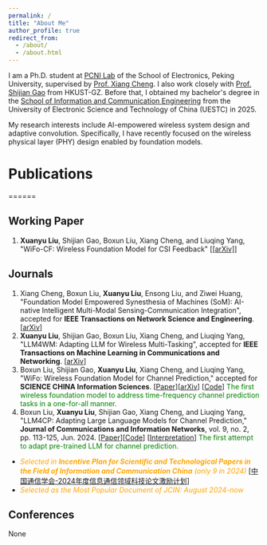 ```yaml
---
permalink: /
title: "About Me"
author_profile: true
redirect_from: 
  - /about/
  - /about.html
---
```

I am a Ph.D. student at [PCNI Lab](http://pcni.pku.edu.cn/) of the School of Electronics, Peking University, supervised by [Prof. Xiang Cheng](https://ele.pku.edu.cn/info/1023/1063.htm). I also work closely with [Prof. Shijian Gao](https://sites.google.com/view/shijian-gao) from HKUST-GZ. 
Before that, I obtained my bachelor's degree in the [School of Information and Communication Engineering](https://www.sice.uestc.edu.cn/) from the University of Electronic Science and Technology of China (UESTC) in 2025.

My research interests include AI-empowered wireless system design and adaptive convolution. Specifically, I have recently focused on the wireless physical layer (PHY) design enabled by foundation models.

# Publications
======
## Working Paper

1. **Xuanyu Liu**, Shijian Gao, Boxun Liu, Xiang Cheng, and Liuqing Yang, "WiFo-CF: Wireless Foundation Model for CSI Feedback" [[[arXiv]](https://arxiv.org/abs/2508.04068)]



## Journals

1. Xiang Cheng, Boxun Liu, **Xuanyu Liu**, Ensong Liu, and Ziwei Huang, "Foundation Model Empowered Synesthesia of Machines (SoM): AI-native Intelligent Multi-Modal Sensing-Communication Integration", accepted for **IEEE Transactions on Network Science and Engineering**. [[arXiv](https://arxiv.org/abs/2506.07647)]
2. **Xuanyu Liu**, Shijian Gao, Boxun Liu, Xiang Cheng, and Liuqing Yang, "LLM4WM: Adapting LLM for Wireless Multi-Tasking", accepted for **IEEE Transactions on Machine Learning in Communications and Networking**. [[arXiv](https://arxiv.org/abs/2501.12983)]
3. Boxun Liu, Shijian Gao, **Xuanyu Liu**, Xiang Cheng, and Liuqing Yang, "WiFo: Wireless Foundation Model for Channel Prediction," accepted for **SCIENCE CHINA Information Sciences**. [[Paper](https://www.sciengine.com/SCIS/doi/10.1007/s11432-025-4349-0)][[arXiv](https://arxiv.org/pdf/2412.08908)] [[Code](https://github.com/liuboxun/WiFo)] <span style="color:green;">The first wireless foundation model to address time-frequency channel prediction tasks in a one-for-all manner.</span>
4. Boxun Liu, **Xuanyu Liu**, Shijian Gao, Xiang Cheng, and Liuqing Yang, "LLM4CP: Adapting Large Language Models for Channel Prediction," **Journal of Communications and Information Networks**, vol. 9, no. 2, pp. 113-125, Jun. 2024. [[Paper](https://ieeexplore.ieee.org/document/10582829)][[Code](https://github.com/liuboxun/LLM4CP)] [[Interpretation](https://mp.weixin.qq.com/s/HRigvdlC1jcfs-NFzSxMow)] <span style="color:green;">The first attempt to adapt pre-trained LLM for channel prediction.</span>
  *  <span style="color:orange;">*Selected in **Incentive Plan for Scientific and Technological Papers in the Field of Information and Communication China** (only 9 in 2024)*</span> [[中国通信学会-2024年度信息通信领域科技论文激励计划](https://www.china-cic.cn/Detail/24/6211/6211)]
  *  <span style="color:orange;">*Selected as the Most Popular Document of JCIN: August 2024-now*</span>

 
## Conferences
None
